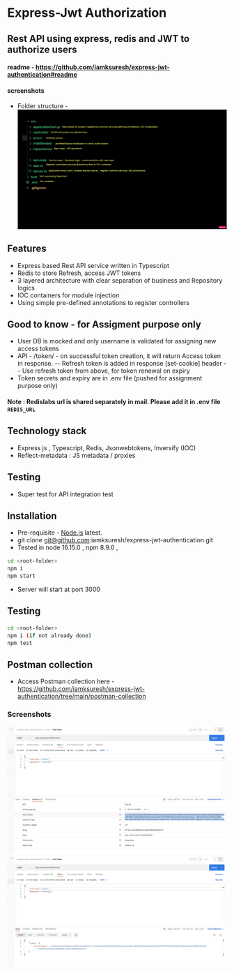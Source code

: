 # Express-Jwt Authorization
## Rest API using express, redis and JWT to authorize users

#### readme - https://github.com/iamksuresh/express-jwt-authentication#readme

#### screenshots
-   Folder structure - ![folder structure](https://github.com/iamksuresh/express-jwt-authentication/blob/main/screenshots/folder_structure.png)


## Features
- Express based Rest API service written in Typescript
- Redis to store Refresh, access JWT tokens
- 3 layered architecture with clear separation of business and Repository logics
- IOC containers for module injection
- Using simple pre-defined annotations to register controllers

## Good to know - for Assigment purpose only
-   User DB is mocked and only username is validated for assigning new access tokens
-   API - /token/ - on successful token creation, it will return Access token in response.
--  Refresh token is added in response [set-cookie] header
-- Use refresh token from above, for token renewal on expiry
-  Token secrets and expiry are in .env file (pushed for assignment purpose only)

#### Note : Redislabs url is shared separately in mail. Please add it in .env file `REDIS_URL`

## Technology stack
-   Express js , Typescript, Redis, Jsonwebtokens, Inversify (IOC)
-   Reflect-metadata : JS metadata / proxies

## Testing
-   Super test for API integration test


## Installation
-  Pre-requisite - [Node.js](https://nodejs.org/) latest. 
-  git clone git@github.com:iamksuresh/express-jwt-authentication.git
-  Tested in node 16.15.0 , npm 8.9.0 , 

```sh
cd <root-folder>
npm i
npm start
```
- Server will start at port 3000


## Testing
```sh
cd <root-folder>
npm i (if not already done)
npm test
```
## Postman collection
- Access Postman collection here -  https://github.com/iamksuresh/express-jwt-authentication/tree/main/postman-collection

### Screenshots

![refresh token](https://github.com/iamksuresh/express-jwt-authentication/blob/main/screenshots/httponly-refresh-token-cookie.png)
![/token](https://github.com/iamksuresh/express-jwt-authentication/blob/main/screenshots/token-api.png)
